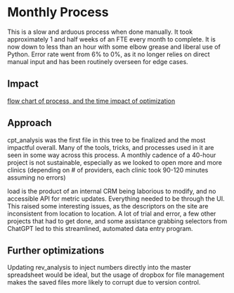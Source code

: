 # Monthly Process
This is a slow and arduous process when done manually. It took approximately 1 and half weeks of an FTE every month to complete. It is now down to less than an hour with some elbow grease and liberal use of Python.
Error rate went from 6% to 0%, as it no longer relies on direct manual input and has been routinely overseen for edge cases. 

## Impact
[flow chart of process, and the time impact of optimization](https://github.com/david-c-brown/clinic_kpi_monthly/blob/main/process_impact.gv.png)

## Approach
cpt_analysis was the first file in this tree to be finalized and the most impactful overall. Many of the tools, tricks, and processes used in it are seen in some way across this process. A monthly cadence of a 40-hour project is not sustainable, especially as we looked to open more and more clinics (depending on # of providers, each clinic took 90-120 minutes assuming no errors)

load is the product of an internal CRM being laborious to modify, and no accessible API for metric updates. Everything needed to be through the UI. This raised some interesting issues, as the descriptors on the site are inconsistent from location to location. A lot of trial and error, a few other projects that had to get done, and some assistance grabbing selectors from ChatGPT led to this streamlined, automated data entry program.

## Further optimizations
Updating rev_analysis to inject numbers directly into the master spreadsheet would be ideal, but the usage of dropbox for file management makes the saved files more likely to corrupt due to version control.
